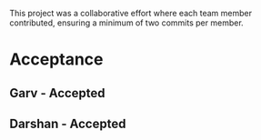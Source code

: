 This project was a collaborative effort where each team member contributed, ensuring a minimum of two commits per member.

# Acceptance

## Garv - Accepted
## Darshan - Accepted

